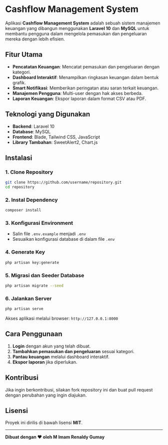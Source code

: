 # Cashflow Management System

Aplikasi **Cashflow Management System** adalah sebuah sistem manajemen keuangan yang dibangun menggunakan **Laravel 10** dan **MySQL** untuk membantu pengguna dalam mengelola pemasukan dan pengeluaran mereka dengan lebih efisien.

## Fitur Utama
- **Pencatatan Keuangan**: Mencatat pemasukan dan pengeluaran dengan kategori.
- **Dashboard Interaktif**: Menampilkan ringkasan keuangan dalam bentuk grafik.
- **Smart Notifikasi**: Memberikan peringatan atau saran terkait keuangan.
- **Manajemen Pengguna**: Multi-user dengan hak akses berbeda.
- **Laporan Keuangan**: Ekspor laporan dalam format CSV atau PDF.

## Teknologi yang Digunakan
- **Backend**: Laravel 10
- **Database**: MySQL
- **Frontend**: Blade, Tailwind CSS, JavaScript
- **Library Tambahan**: SweetAlert2, Chart.js

## Instalasi
### 1. Clone Repository
```bash
git clone https://github.com/username/repository.git
cd repository
```

### 2. Instal Dependency
```bash
composer install
```

### 3. Konfigurasi Environment
- Salin file `.env.example` menjadi `.env`
- Sesuaikan konfigurasi database di dalam file `.env`

### 4. Generate Key
```bash
php artisan key:generate
```

### 5. Migrasi dan Seeder Database
```bash
php artisan migrate --seed
```

### 6. Jalankan Server
```bash
php artisan serve
```

Akses aplikasi melalui browser: `http://127.0.0.1:8000`

## Cara Penggunaan
1. **Login** dengan akun yang telah dibuat.
2. **Tambahkan pemasukan dan pengeluaran** sesuai kategori.
3. **Pantau keuangan** melalui dashboard interaktif.
4. **Ekspor laporan** jika diperlukan.

## Kontribusi
Jika ingin berkontribusi, silakan fork repository ini dan buat pull request dengan perubahan yang ingin diajukan.

## Lisensi
Proyek ini dirilis di bawah lisensi **MIT**.

---

**Dibuat dengan ❤️ oleh M Imam Renaldy Gumay**

